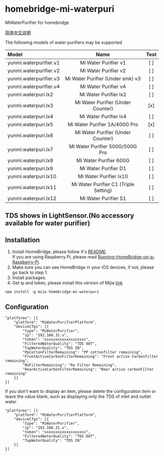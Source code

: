# homebridge-mi-waterpuri

MiWaterPurifier for homebridge

[简体中文说明](README_zh.md)

The following models of water purifiers may be supported

| Model| Name| Test| 
| :--- | :---: | :---: | 
| yunmi.waterpurifier.v1| Mi Water Purifier v1 | [ ] |
| yunmi.waterpurifier.v2| Mi Water Purifier v2 | [ ] |
| yunmi.waterpurifier.v3| Mi Water Purifier (Under sink) v3 | [ ] |
| yunmi.waterpurifier.v4| Mi Water Purifier v4 | [ ] |
| yunmi.waterpuri.lx2| Mi Water Purifier lx2 | [ ] |
| yunmi.waterpuri.lx3| Mi Water Purifier (Under Counter) | [x] |
| yunmi.waterpuri.lx4| Mi Water Purifier lx4 | [ ] |
| yunmi.waterpuri.lx5| Mi Water Purifier 1A/400G Pro | [x] |
| yunmi.waterpuri.lx6| Mi Water Purifier (Under Counter) | [ ] |
| yunmi.waterpuri.lx7| Mi Water Purifier 500G/500G Pro | [ ] |
| yunmi.waterpuri.lx8| Mi Water Purifier 600G | [ ] |
| yunmi.waterpuri.lx9| Mi Water Purifier D1 | [ ] |
| yunmi.waterpuri.lx10| Mi Water Purifier lx10 | [ ] |
| yunmi.waterpuri.lx11| Mi Water Purifier C1 (Triple Setting) | [ ] |
| yunmi.waterpuri.lx12| Mi Water Purifier S1 | [ ] |

## TDS shows in LightSensor.(No accessory available for water purifier)

## Installation

1. Install HomeBridge, please follow it's [README](https://github.com/nfarina/homebridge/blob/master/README.md).   
If you are using Raspberry Pi, please read [Running-HomeBridge-on-a-Raspberry-Pi](https://github.com/nfarina/homebridge/wiki/Running-HomeBridge-on-a-Raspberry-Pi).   
2. Make sure you can see HomeBridge in your iOS devices, if not, please go back to step 1.   
3. Install packages.   
4. Get ip and token, please install this version of Mijia [link](https://www.kapiba.ru/2017/11/mi-home.html)

```
npm install -g miio homebridge-mi-waterpuri
```

## Configuration

```
"platforms": [{
    "platform": "MiWaterPurifierPlatform",
    "deviceCfgs": [{
        "type": "MiWaterPurifier",
        "ip": "192.168.31.x",
        "token": "xxxxxxxxxxxxxxxxxxx",
        "FilteredWaterQuality": "TDS OUT",
        "TapWaterQuality": "TDS IN",
        "PpCottonFilterRemaining": "PP cottonfilter remaining",
        "FrontActiveCarbonFilterRemaining": "Front active Carbonfilter remaining",
        "RoFilterRemaining": "Ro Filter Remaining",
        "RearActiveCarbonFilterRemaining": "Rear active carbonFilter remaining"
    }]
}]
```

If you don't want to display an item, please delete the configuration item or leave the value blank, such as displaying only the TDS of inlet and outlet water

```
"platforms": [{
    "platform": "MiWaterPurifierPlatform",
    "deviceCfgs": [{
        "type": "MiWaterPurifier",
        "ip": "192.168.31.x",
        "token": "xxxxxxxxxxxxxxxxxxx",
        "FilteredWaterQuality": "TDS OUT",
        "TapWaterQuality": "TDS IN"
    }]
}]
```
